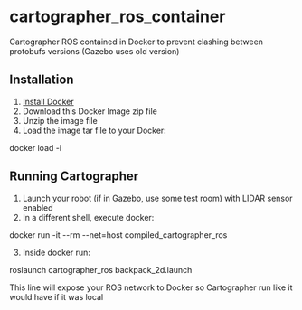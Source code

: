 # cartographer_ros_container

Cartographer ROS contained in Docker to prevent clashing between protobufs versions (Gazebo uses old version)

## Installation

1. [Install Docker](https://docs.docker.com/install/linux/docker-ce/ubuntu/#install-using-the-repository)
2. Download this Docker Image zip file
3. Unzip the image file
4. Load the image tar file to your Docker:

docker load -i <path to image tar file>

## Running Cartographer

1. Launch your robot (if in Gazebo, use some test room) with LIDAR sensor enabled
2. In a different shell, execute docker: 

docker run -it --rm --net=host compiled_cartographer_ros

3. Inside docker run:

roslaunch cartographer_ros backpack_2d.launch 

This line will expose your ROS network to Docker so Cartographer run like it would have if it was local
